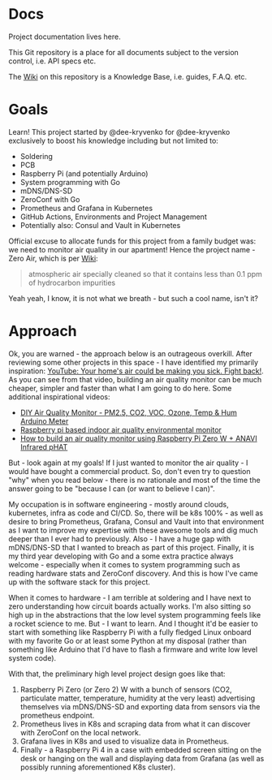 # Docs

Project documentation lives here.

This Git repository is a place for all documents subject to the version control, i.e. API specs etc.

The [Wiki](https://github.com/zero-air/docs/wiki) on this repository is a Knowledge Base, i.e. guides, F.A.Q. etc.

# Goals

Learn! This project started by @dee-kryvenko for @dee-kryvenko exclusively to boost his knowledge including but not limited to:

- Soldering
- PCB
- Raspberry Pi (and potentially Arduino)
- System programming with Go
- mDNS/DNS-SD
- ZeroConf with Go
- Prometheus and Grafana in Kubernetes
- GitHub Actions, Environments and Project Management
- Potentially also: Consul and Vault in Kubernetes

Official excuse to allocate funds for this project from a family budget was: we need to monitor air quality in our apartment! Hence the project name - Zero Air, which is per [Wiki](https://en.wiktionary.org/wiki/zero_air):

> atmospheric air specially cleaned so that it contains less than 0.1 ppm of hydrocarbon impurities

Yeah yeah, I know, it is not what we breath - but such a cool name, isn't it?

# Approach

Ok, you are warned - the approach below is an outrageous overkill. After reviewing some other projects in this space - I have identified my primarily inspiration: [YouTube: Your home's air could be making you sick. Fight back!](https://www.youtube.com/watch?v=Cmr5VNALRAg). As you can see from that video, building an air quality monitor can be much cheaper, simpler and faster than what I am going to do here. Some additional inspirational videos:

- [DIY Air Quality Monitor - PM2.5, CO2, VOC, Ozone, Temp & Hum Arduino Meter](https://www.youtube.com/watch?v=esY_OtDLv7g&t=9s)
- [Raspberry pi based indoor air quality environmental monitor](https://www.youtube.com/watch?v=nV4-rTF3aOk)
- [How to build an air quality monitor using Raspberry Pi Zero W + ANAVI Infrared pHAT](https://www.youtube.com/watch?v=0gNnUWtbmeI)

But - look again at my goals! If I just wanted to monitor the air quality - I would have bought a commercial product. So, don't even try to question "why" when you read below - there is no rationale and most of the time the answer going to be "because I can (or want to believe I can)".

My occupation is in software engineering - mostly around clouds, kubernetes, infra as code and CI/CD. So, there will be k8s 100% - as well as desire to bring Prometheus, Grafana, Consul and Vault into that environment as I want to improve my expertise with these awesome tools and dig much deeper than I ever had to previously. Also - I have a huge gap with mDNS/DNS-SD that I wanted to breach as part of this project. Finally, it is my third year developing with Go and a some extra practice always welcome - especially when it comes to system programming such as reading hardware stats and ZeroConf discovery. And this is how I've came up with the software stack for this project.

When it comes to hardware - I am terrible at soldering and I have next to zero understanding how circuit boards actually works. I'm also sitting so high up in the abstractions that the low level system programming feels like a rocket science to me. But - I want to learn. And I thought it'd be easier to start with something like Raspberry Pi with a fully fledged Linux onboard with my favorite Go or at least some Python at my disposal (rather than something like Arduino that I'd have to flash a firmware and write low level system code).

With that, the preliminary high level project design goes like that:

1. Raspberry Pi Zero (or Zero 2) W with a bunch of sensors (CO2, particulate matter, temperature, humidity at the very least) advertising themselves via mDNS/DNS-SD and exporting data from sensors via the prometheus endpoint.
2. Prometheus lives in K8s and scraping data from what it can discover with ZeroConf on the local network.
3. Grafana lives in K8s and used to visualize data in Prometheus.
4. Finally - a Raspberry Pi 4 in a case with embedded screen sitting on the desk or hanging on the wall and displaying data from Grafana (as well as possibly running aforementioned K8s cluster).
